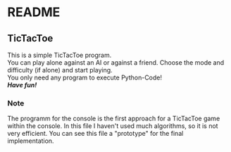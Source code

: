 # README 
## TicTacToe 
This is a simple TicTacToe program.             
You can play alone against an AI or against a friend. 
Choose the mode and difficulty (if alone) and start playing.    
You only need any program to execute Python-Code!   
**_Have fun!_**  

### Note
The programm for the console is the first approach for a TicTacToe game within the console. In this file I haven't used much algorithms, so it is not very efficient. You can see this file a "prototype" for the final implementation. 
